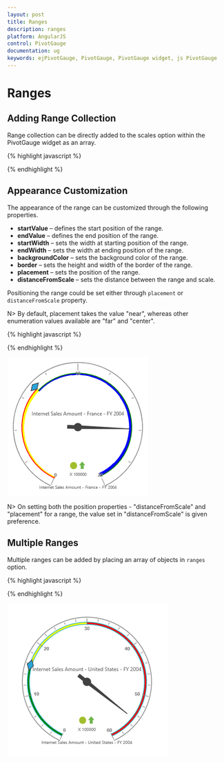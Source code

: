 ```yaml
---
layout: post
title: Ranges
description: ranges
platform: AngularJS
control: PivotGauge
documentation: ug
keywords: ejPivotGauge, PivotGauge, PivotGauge widget, js PivotGauge 
---
```


# Ranges

## Adding Range Collection

Range collection can be directly added to the scales option within the PivotGauge widget as an array.

{% highlight javascript %}

<div ng-controller="PivotGaugeCtrl">
    <div id="PivotGauge1" ej-pivotgauge e-scales="scales" />
</div>
<script>
    var scale= [{
        //..
        showRanges: true,
        ranges: [{
            distanceFromScale: 10
        }]
    }];
    angular.module('PivotGaugeApp', ['ejangular']).controller('PivotGaugeCtrl', function ($scope) {
        //..
        $scope.scales = scale;
    });
</script>

{% endhighlight %}

## Appearance Customization

The appearance of the range can be customized through the following properties.

* **startValue** – defines the start position of the range.
* **endValue** – defines the end position of the range.
* **startWidth** – sets the width at starting position of the range.
* **endWidth** – sets the width at ending position of the range.
* **backgroundColor** – sets the background color of the range.
* **border** – sets the height and width of the border of the range.
* **placement** – sets the position of the range.
* **distanceFromScale** – sets the distance between the range and scale.

Positioning the range could be set either through `placement` or `distanceFromScale` property. 

N> By default, placement takes the value "near", whereas other enumeration values available are "far" and "center".

{% highlight javascript %}

<script>
    var scale= [{
        //..
        showRanges: true,
        ranges: [{
            startValue: 20,
            endValue: 50,
            startWidth: 2,
            endWidth: 6,
            backgroundColor: "yellow",
            border: {
                color: "red",
                width: 2
            },
            distanceFromScale: 20
        },{
            startValue: 50,
            endValue: 100,
            startWidth: 2,
            endWidth: 7,
            backgroundColor: "blue",
            border: {
                color: "green",
                width: 2
            },
            placement: "near",
        }]
    }];
    angular.module('PivotGaugeApp', ['ejangular']).controller('PivotGaugeCtrl', function ($scope) {
        //..
        $scope.scales = scale;
    });
</script>

{% endhighlight %}

![](Ranges_images/AppearanceCustomization.png) 

N> On setting both the position properties - "distanceFromScale" and "placement" for a range, the value set in "distanceFromScale" is given preference.

## Multiple Ranges 
Multiple ranges can be added by placing an array of objects in `ranges` option.

{% highlight javascript %}

<script>
    var scale= [{
        //..
        showRanges: true,
        ranges: [{
            startValue: 0,
            endValue: 10,
            backgroundColor: "Green",
            distanceFromScale: -5
        },{
            startValue: 10,
            endValue: 30,
            backgroundColor: "yellow",
            distanceFromScale: -5
        },{
            startValue: 30,
            endValue: 50,
            backgroundColor: "red",
            distanceFromScale: -5
        }]
    }];
    angular.module('PivotGaugeApp', ['ejangular']).controller('PivotGaugeCtrl', function ($scope) {
        //..
        $scope.scales = scale;
    });
</script>

{% endhighlight %}

![](Ranges_images/MultipleRanges.png) 
